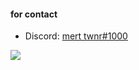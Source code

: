 #### for contact

- Discord: [mert twnr#1000](https://discord.com/users/374069091998367745)

![](https://komarev.com/ghpvc/?username=your-github-mertwnr&color=blueviolet)
